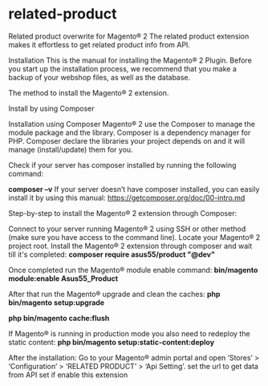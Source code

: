 # related-product
Related product overwrite for Magento® 2
The related product extension makes it effortless to get related product info from API.

Installation
This is the manual for installing the Magento® 2 Plugin. Before you start up the installation process, we recommend that you make a backup of your webshop files, as well as the database.

The method to install the Magento® 2 extension.

Install by using Composer

Installation using Composer
Magento® 2 use the Composer to manage the module package and the library. Composer is a dependency manager for PHP. Composer declare the libraries your project depends on and it will manage (install/update) them for you.

Check if your server has composer installed by running the following command:

**composer –v**
If your server doesn’t have composer installed, you can easily install it by using this manual: https://getcomposer.org/doc/00-intro.md

Step-by-step to install the Magento® 2 extension through Composer:

Connect to your server running Magento® 2 using SSH or other method (make sure you have access to the command line).
Locate your Magento® 2 project root.
Install the Magento® 2 extension through composer and wait till it's completed:
**composer require asus55/product "@dev"**

Once completed run the Magento® module enable command:
**bin/magento module:enable Asus55_Product**

After that run the Magento® upgrade and clean the caches:
**php bin/magento setup:upgrade**

**php bin/magento cache:flush**

If Magento® is running in production mode you also need to redeploy the static content:
**php bin/magento setup:static-content:deploy**


After the installation: Go to your Magento® admin portal and open ‘Stores’ > ‘Configuration’ > ‘RELATED PRODUCT’ > ‘Api Setting’.
set the url to get data from API
set if enable this extension